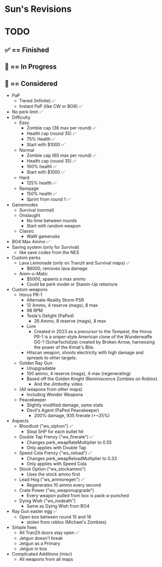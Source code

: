 # Sun's Revisions

# TODO
## ✅ == Finished
## 🔁 == In Progress
## 🤔 == Considered
- PaP
	- Tiered (Infinite) ✅
	- Instant PaP (like CW or BO6) ✅
- No perk limit ✅
- Difficulty
	- Easy
		- Zombie cap (36 max per round) ✅
		- Health cap (round 35) ✅
		- 75% Health ✅
		- Start with $1000 ✅
	- Normal
		- Zombie cap (60 max per round) ✅
		- Health cap (round 35) ✅
		- 100% health ✅
		- Start with $1000 ✅
	- Hard
		- 125% health ✅
	- Rampage
		- 150% health ✅
		- Sprint from round 1 ✅
- Gamemodes
	- Survival (normal)
	- Onslaught
		- No time between rounds
		- Start with random weapon
	- Classic
		- WaW gamerules
- BO4 Max Ammo ✅
- Saving system (only for Survival)
	- like save codes from the NES
- Custom perks
	- Lava Lemonade (only on Tranzit and Survival maps) ✅
		- $6000, removes lava damage
	- Amm-o-Matic
		- $5000, spawns a max ammo
		- Could be perk model or Stamin-Up retexture
- Custom weapons
	- Horus PR-1
		- Alternate-Reality Storm PSR
		- 12 Ammo, 4 reserve (mags), 8 max
		- 98 RPM
		- Tesla's Delight (PaPed)
			- 26 Ammo, 8 reserve (mags), 8 max
		- Lore
			- Created in 2023 as a precursor to the Tempest, the Horus PR-1 is a sniper-style American clone of the Wunderwaffe DG-1 (Scharfschütze) created by Broken Arrow, harnessing the power of the Kimat's Bite.
		- Hitscan weapon, shoots electricity with high damage and spreads to other targets.
	- Golden Ray Gun
		- Unupgradable
		- 100 ammo, 4 reserve (mags), 4 max (regenerating)
		- Based off the Golden Knight (Reminiscence Zombies on Roblox)
			- And the Jimbothy video
	- (All weapons from other maps)
		- Including Wonder Weapons
	- Peacekeeper
		- Slightly modified damage, same stats
		- Devil's Agent (PaPed Peacekeeper)
			- 200% damage, 935 firerate (+~25%)
- Aspects
	- Bloodlust ("ws_siphon") ✅
		- Steal 5HP for each bullet hit
	- Double Tap Frenzy ("ws_firerate") ✅
		- Changes perk_weapRateMultiplier to 0.55
		- Only applies with Double Tap
	- Speed Cola Frenzy ("ws_reload") ✅
		- Changes perk_weapReloadMultiplier to 0.33
		- Only applies with Speed Cola
	- Stock Option ("ws_stockammo")
		- Uses the stock ammo first
	- Lead Hog ("ws_ammoregen") ✅
		- Regenerates 10 ammo every second
	- Crate Power ("ws_weaponupgrade")
		- Every weapon pulled from box is pack-a-punched
	- Dying Wish ("ws_nodeath")
		- Same as Dying Wish from BO4
- Ray Gun easter egg ✅
	- Open box between round 15 and 16
		- stolen from roblox (Michael's Zombies)
- Simple fixes
	- All TranZit doors stay open ✅
	- Jetgun doesn't break
	- Jetgun as a Primary
	- Jetgun in box
- Complicated Additions (misc)
	- All weapons from all maps